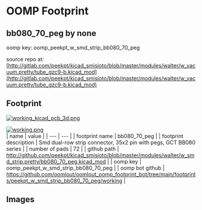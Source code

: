 # OOMP Footprint  
## bb080_70_peg  by none  
  
oomp key: oomp_peekpt_w_smd_strip_bb080_70_peg  
  
source repo at: [http://gitlab.com/peekpt/kicad_smisioto/blob/master/modules/walter/w_vacuum.pretty/tube_gzc9-b.kicad_mod](http://gitlab.com/peekpt/kicad_smisioto/blob/master/modules/walter/w_vacuum.pretty/tube_gzc9-b.kicad_mod)  
## Footprint  
  
[![working_kicad_pcb_3d.png](working_kicad_pcb_3d_600.png)](working_kicad_pcb_3d.png)  
  
[![working.png](working_600.png)](working.png)  
| name | value | 
| --- | --- | 
| footprint name | bb080_70_peg | 
| footprint description | Smd dual-row strip connector, 35x2 pin with pegs, GCT BB080 series | 
| number of pads | 72 | 
| github path | http://github.com/peekpt/kicad_smisioto/blob/master/modules/walter/w_smd_strip.pretty/bb080_70_peg.kicad_mod | 
| oomp key | oomp_peekpt_w_smd_strip_bb080_70_peg | 
| oomp bot github | https://github.com/oomlout/oomlout_oomp_footprint_bot/tree/main/footprints/peekpt_w_smd_strip_bb080_70_peg/working | 
## Images  
